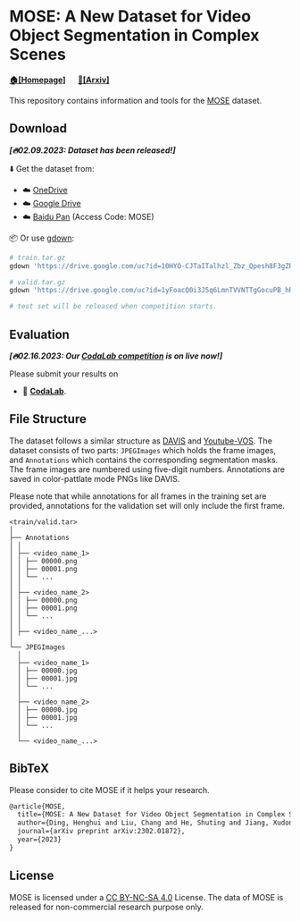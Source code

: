 # MOSE: A New Dataset for Video Object Segmentation in Complex Scenes

**[🏠[Homepage]](https://henghuiding.github.io/MOSE/)** &emsp; **[📄[Arxiv]](https://arxiv.org/abs/2302.01872)**

This repository contains information and tools for the [MOSE](https://henghuiding.github.io/MOSE/) dataset.


## Download

***[🔥02.09.2023: Dataset has been released!]***

⬇️ Get the dataset from: 

 - ☁️ [OneDrive](https://entuedu-my.sharepoint.com/:f:/g/personal/liuc0058_e_ntu_edu_sg/EjXSfDF7QEZApAVpFJ5rfdABkHCf0k2Va6VDfUy7rpabNw?e=9BVkrz)
 - ☁️ [Google Drive](https://drive.google.com/drive/folders/1vChKHzbboP1k6wd6t95guxxURW3nIXBe?usp=sharing)
 - ☁️ [Baidu Pan](https://pan.baidu.com/s/116p3tQsUqObem8G8FOJ7cA) (Access Code: MOSE) 


📦 Or use [gdown](https://github.com/wkentaro/gdown):

 ```bash
 # train.tar.gz
 gdown 'https://drive.google.com/uc?id=10HYO-CJTaITalhzl_Zbz_Qpesh8F3gZR'
 
 # valid.tar.gz
 gdown 'https://drive.google.com/uc?id=1yFoacQ0i3J5q6LmnTVVNTTgGocuPB_hR'
 
 # test set will be released when competition starts.
 ```


## Evaluation

***[🔥02.16.2023: Our [CodaLab competition](https://codalab.lisn.upsaclay.fr/competitions/10703) is on live now!]***

Please submit your results on 
 - 💯 [**CodaLab**](https://codalab.lisn.upsaclay.fr/competitions/10703).


## File Structure

The dataset follows a similar structure as [DAVIS](https://davischallenge.org/) and [Youtube-VOS](https://youtube-vos.org/). The dataset consists of two parts: `JPEGImages` which holds the frame images, and `Annotations` which contains the corresponding segmentation masks. The frame images are numbered using five-digit numbers. Annotations are saved in color-pattlate mode PNGs like DAVIS.

Please note that while annotations for all frames in the training set are provided, annotations for the validation set will only include the first frame.

```
<train/valid.tar>
│
├── Annotations
│ │ 
│ ├── <video_name_1>
│ │ ├── 00000.png
│ │ ├── 00001.png
│ │ └── ...
│ │ 
│ ├── <video_name_2>
│ │ ├── 00000.png
│ │ ├── 00001.png
│ │ └── ...
│ │ 
│ ├── <video_name_...>
│ 
└── JPEGImages
  │ 
  ├── <video_name_1>
  │ ├── 00000.jpg
  │ ├── 00001.jpg
  │ └── ...
  │ 
  ├── <video_name_2>
  │ ├── 00000.jpg
  │ ├── 00001.jpg
  │ └── ...
  │ 
  └── <video_name_...>

```


## BibTeX
Please consider to cite MOSE if it helps your research.

```latex
@article{MOSE,
  title={MOSE: A New Dataset for Video Object Segmentation in Complex Scenes},
  author={Ding, Henghui and Liu, Chang and He, Shuting and Jiang, Xudong and Torr, Philip HS and Bai, Song},
  journal={arXiv preprint arXiv:2302.01872},
  year={2023}
}
```

## License
MOSE is licensed under a [CC BY-NC-SA 4.0](https://creativecommons.org/licenses/by-nc-sa/4.0/) License. The data of MOSE is released for non-commercial research purpose only.
